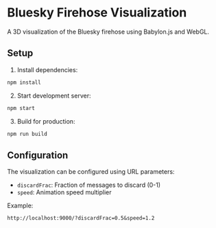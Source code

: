 # Bluesky Firehose Visualization

A 3D visualization of the Bluesky firehose using Babylon.js and WebGL.

## Setup

1. Install dependencies:
```bash
npm install
```

2. Start development server:
```bash
npm start
```

3. Build for production:
```bash
npm run build
```

## Configuration

The visualization can be configured using URL parameters:
- `discardFrac`: Fraction of messages to discard (0-1)
- `speed`: Animation speed multiplier

Example:
```
http://localhost:9000/?discardFrac=0.5&speed=1.2
```
